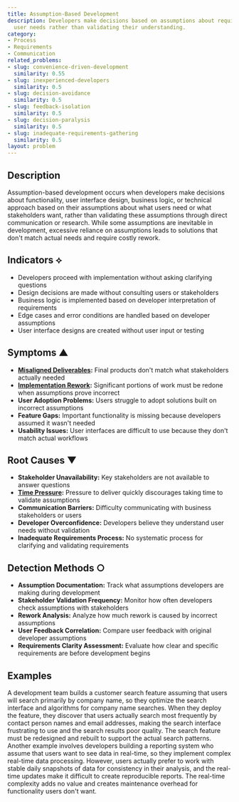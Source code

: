 ```yaml
---
title: Assumption-Based Development
description: Developers make decisions based on assumptions about requirements or
  user needs rather than validating their understanding.
category:
- Process
- Requirements
- Communication
related_problems:
- slug: convenience-driven-development
  similarity: 0.55
- slug: inexperienced-developers
  similarity: 0.5
- slug: decision-avoidance
  similarity: 0.5
- slug: feedback-isolation
  similarity: 0.5
- slug: decision-paralysis
  similarity: 0.5
- slug: inadequate-requirements-gathering
  similarity: 0.5
layout: problem
---
```


## Description

Assumption-based development occurs when developers make decisions about functionality, user interface design, business logic, or technical approach based on their assumptions about what users need or what stakeholders want, rather than validating these assumptions through direct communication or research. While some assumptions are inevitable in development, excessive reliance on assumptions leads to solutions that don't match actual needs and require costly rework.

## Indicators ⟡

- Developers proceed with implementation without asking clarifying questions
- Design decisions are made without consulting users or stakeholders
- Business logic is implemented based on developer interpretation of requirements
- Edge cases and error conditions are handled based on developer assumptions
- User interface designs are created without user input or testing

## Symptoms ▲

- **[Misaligned Deliverables](misaligned-deliverables.md):** Final products don't match what stakeholders actually needed
- **[Implementation Rework](implementation-rework.md):** Significant portions of work must be redone when assumptions prove incorrect
- **User Adoption Problems:** Users struggle to adopt solutions built on incorrect assumptions
- **Feature Gaps:** Important functionality is missing because developers assumed it wasn't needed
- **Usability Issues:** User interfaces are difficult to use because they don't match actual workflows

## Root Causes ▼

- **Stakeholder Unavailability:** Key stakeholders are not available to answer questions
- **[Time Pressure](time-pressure.md):** Pressure to deliver quickly discourages taking time to validate assumptions
- **Communication Barriers:** Difficulty communicating with business stakeholders or users
- **Developer Overconfidence:** Developers believe they understand user needs without validation
- **Inadequate Requirements Process:** No systematic process for clarifying and validating requirements

## Detection Methods ○

- **Assumption Documentation:** Track what assumptions developers are making during development
- **Stakeholder Validation Frequency:** Monitor how often developers check assumptions with stakeholders
- **Rework Analysis:** Analyze how much rework is caused by incorrect assumptions
- **User Feedback Correlation:** Compare user feedback with original developer assumptions
- **Requirements Clarity Assessment:** Evaluate how clear and specific requirements are before development begins

## Examples

A development team builds a customer search feature assuming that users will search primarily by company name, so they optimize the search interface and algorithms for company name searches. When they deploy the feature, they discover that users actually search most frequently by contact person names and email addresses, making the search interface frustrating to use and the search results poor quality. The search feature must be redesigned and rebuilt to support the actual search patterns. Another example involves developers building a reporting system who assume that users want to see data in real-time, so they implement complex real-time data processing. However, users actually prefer to work with stable daily snapshots of data for consistency in their analysis, and the real-time updates make it difficult to create reproducible reports. The real-time complexity adds no value and creates maintenance overhead for functionality users don't want.